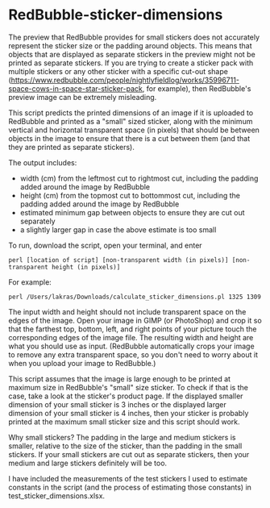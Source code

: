 # RedBubble-sticker-dimensions
The preview that RedBubble provides for small stickers does not accurately represent the sticker size or the padding around objects. This means that objects that are displayed as separate stickers in the preview might not be printed as separate stickers. If you are trying to create a sticker pack with multiple stickers or any other sticker with a specific cut-out shape (https://www.redbubble.com/people/nightlyfieldlog/works/35996711-space-cows-in-space-star-sticker-pack, for example), then RedBubble's preview image can be extremely misleading.

This script predicts the printed dimensions of an image if it is uploaded to RedBubble and printed as a "small" sized sticker, along with the minimum vertical and horizontal transparent space (in pixels) that should be between objects in the image to ensure that there is a cut between them (and that they are printed as separate stickers).

The output includes:
- width (cm) from the leftmost cut to rightmost cut, including the padding added around the image by RedBubble
- height (cm) from the topmost cut to bottommost cut, including the padding added around the image by RedBubble
- estimated minimum gap between objects to ensure they are cut out separately
- a slightly larger gap in case the above estimate is too small


To run, download the script, open your terminal, and enter

`perl [location of script] [non-transparent width (in pixels)] [non-transparent height (in pixels)]`

For example:

`perl /Users/lakras/Downloads/calculate_sticker_dimensions.pl 1325 1309`

The input width and height should not include transparent space on the edges of the image. Open your image in GIMP (or PhotoShop) and crop it so that the farthest top, bottom, left, and right points of your picture touch the corresponding edges of the image file. The resulting width and height are what you should use as input. (RedBubble automatically crops your image to remove any extra transparent space, so you don't need to worry about it when you upload your image to RedBubble.)

This script assumes that the image is large enough to be printed at maximum size in RedBubble's "small" size sticker. To check if that is the case, take a look at the sticker's product page. If the displayed smaller dimension of your small sticker is 3 inches or the displayed larger dimension of your small sticker is 4 inches, then your sticker is probably printed at the maximum small sticker size and this script should work.

Why small stickers? The padding in the large and medium stickers is smaller, relative to the size of the sticker, than the padding in the small stickers. If your small stickers are cut out as separate stickers, then your medium and large stickers definitely will be too.

I have included the measurements of the test stickers I used to estimate constants in the script (and the process of estimating those constants) in test_sticker_dimensions.xlsx.
